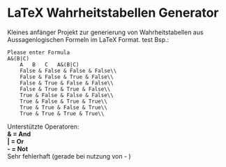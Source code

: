 # LaTeX Wahrheitstabellen Generator
Kleines anfänger Projekt zur generierung von Wahrheitstabellen aus Aussagenlogischen Formeln im LaTeX Format.
test
Bsp.:
```
Please enter Formula
A&(B|C)
    A	B	C	A&(B|C)
    False & False & False & False\\
    False & False & True & False\\
    False & True & False & False\\
    False & True & True & False\\
    True & False & False & False\\
    True & False & True & True\\
    True & True & False & True\\
    True & True & True & True\\
```
Unterstützte Operatoren:        
**& = And    
| = Or     
\- = Not**        
Sehr fehlerhaft (gerade bei nutzung von - )
